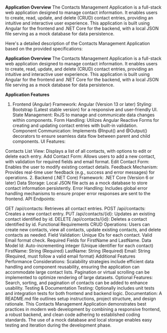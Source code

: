**Application Overview**
The Contacts Management Application is a full-stack web application designed to manage contact information. It enables users to create, read, update, and delete (CRUD) contact entries, providing an intuitive and interactive user experience. This application is built using Angular for the frontend and .NET Core for the backend, with a local JSON file serving as a mock database for data persistence.

Here's a detailed description of the Contacts Management Application based on the provided specifications:

**Application Overview**
The Contacts Management Application is a full-stack web application designed to manage contact information. It enables users to create, read, update, and delete (CRUD) contact entries, providing an intuitive and interactive user experience. This application is built using Angular for the frontend and .NET Core for the backend, with a local JSON file serving as a mock database for data persistence.

**Application Features**
1. Frontend (Angular)
Framework: Angular (Version 13 or later)
Styling: Bootstrap (Latest stable version) for a responsive and user-friendly UI.
State Management: RxJS to manage and communicate data changes within components.
Form Handling: Utilizes Angular Reactive Forms for creating and updating contact entries with built-in validation.
Component Communication: Implements @Input() and @Output() decorators to ensure seamless data flow between parent and child components.
UI Features:

Contacts List View: Displays a list of all contacts, with options to edit or delete each entry.
Add Contact Form: Allows users to add a new contact, with validation for required fields and email format.
Edit Contact Form: Enables the user to modify existing contact details.
Feedback Mechanism: Provides real-time user feedback (e.g., success and error messages) for operations.
2. Backend (.NET Core)
Framework: .NET Core (Version 6 or later)
Data Storage: Local JSON file acts as a mock database to store contact information persistently.
Error Handling: Includes global error handling mechanisms to ensure proper error responses are sent to the frontend.
API Endpoints:

GET /api/contacts: Retrieves all contact entries.
POST /api/contacts: Creates a new contact entry.
PUT /api/contacts/{id}: Updates an existing contact identified by id.
DELETE /api/contacts/{id}: Deletes a contact identified by id.
Functional Requirements
CRUD Operations: Users can create new contacts, view all contacts, update existing contacts, and delete contacts as needed.
Field Validation:
Unique IDs for each contact.
Valid Email format check.
Required Fields for FirstName and LastName.
Data Model
Id: Auto-incrementing integer (Unique identifier for each contact)
FirstName: String (Required)
LastName: String (Required)
Email: String (Required, must follow a valid email format)
Additional Features
Performance Considerations: Scalability strategies include efficient data handling and component reusability, ensuring the application can accommodate large contact lists. Pagination or virtual scrolling can be implemented to optimize rendering of large datasets.
Optional Features: Search, sorting, and pagination of contacts can be added to enhance usability.
Testing & Documentation
Testing: Optionally includes unit tests and integration tests for both frontend and backend logic.
Documentation: A README.md file outlines setup instructions, project structure, and design rationale.
This Contacts Management Application demonstrates best practices in modern web development by combining a responsive frontend, a robust backend, and clean code adhering to established coding standards. The use of a mock database and local storage enables easy testing and iteration during the development phase.
